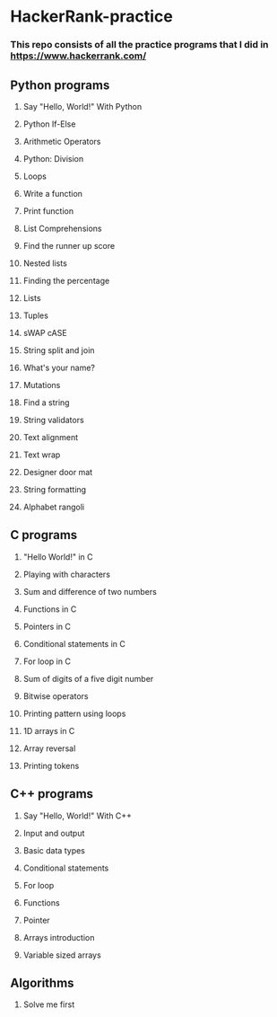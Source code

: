# HackerRank-practice

### This repo consists of all the practice programs that I did in https://www.hackerrank.com/

## Python programs
  
  1. Say "Hello, World!" With Python
  
  2. Python If-Else
  
  3. Arithmetic Operators
  
  4. Python: Division
  
  5. Loops
  
  6. Write a function
  
  7. Print function
  
  8. List Comprehensions
  
  9. Find the runner up score
  
  10. Nested lists
  
  11. Finding the percentage
  
  12. Lists
  
  13. Tuples
  
  14. sWAP cASE
  
  15. String split and join
  
  16. What's your name?
  
  17. Mutations
  
  18. Find a string
  
  19. String validators
  
  20. Text alignment
  
  21. Text wrap
  
  22. Designer door mat
  
  23. String formatting
  
  24. Alphabet rangoli

## C programs

  1. "Hello World!" in C
  
  2. Playing with characters
  
  3. Sum and difference of two numbers
  
  4. Functions in C
  
  5. Pointers in C
  
  6. Conditional statements in C
  
  7. For loop in C 
  
  8. Sum of digits of a five digit number
  
  9. Bitwise operators
  
  10. Printing pattern using loops
  
  11. 1D arrays in C
  
  12. Array reversal
  
  13. Printing tokens
  
## C++ programs

  1. Say "Hello, World!" With C++
  
  2. Input and output
  
  3. Basic data types
 
  4. Conditional statements
  
  5. For loop
  
  6. Functions

  7. Pointer
  
  8. Arrays introduction
  
  9. Variable sized arrays
  
## Algorithms

  1. Solve me first 

